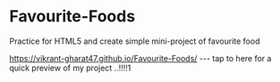 # Favourite-Foods
Practice for HTML5 and create simple mini-project of favourite food 


 https://vikrant-gharat47.github.io/Favourite-Foods/ --- tap to here for a quick preview of my project ..!!!!1
 
 

